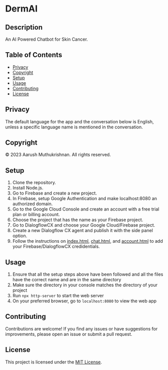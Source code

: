 # DermAI

## Description
An AI Powered Chatbot for Skin Cancer.

## Table of Contents
- [Privacy](#privacy)
- [Copyright](#copyright)
- [Setup](#setup)
- [Usage](#usage)
- [Contributing](#contributing)
- [License](#license)

## Privacy
The default language for the app and the conversation below is English, unless a specific language name is mentioned in the conversation.

## Copyright
&copy; 2023 Aarush Muthukrishnan. All rights reserved.

## Setup
1. Clone the repository.
2. Install Node.js.
3. Go to Firebase and create a new project.
4. In Firebase, setup Google Authentication and make localhost:8080 an authorized domain.
5. Go to the Google Cloud Console and create an account with a free trial plan or billing account.
6. Choose the project that has the name as your Firebase project.
7. Go to DialogflowCX and choose your Google Cloud/Firebase project.
8. Create a new Dialogflow CX agent and publish it with the side panel option.
9. Follow the instructions on [index.html](#index.html), [chat.html](#chat.html), and [account.html](#account.html) to add your Firebase/DialogflowCX credidentials.

## Usage
1. Ensure that all the setup steps above have been followed and all the files have the correct name and are in the same directory
2. Make sure the directory in your console matches the directory of your project
3. Run `npx http-server` to start the web server 
4. On your preferred browser, go to `localhost:8080` to view the web app

## Contributing
Contributions are welcome! If you find any issues or have suggestions for improvements, please open an issue or submit a pull request.

## License
This project is licensed under the [MIT License](LICENSE).
